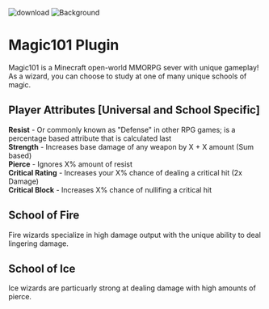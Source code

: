 ![download](https://user-images.githubusercontent.com/91730204/175190040-5c40a1e5-56ac-4af6-83df-a2f99c127fce.gif)
![Background](https://user-images.githubusercontent.com/91730204/175190466-514b3989-a85f-4203-ab88-5ce9327f6faf.png)

# Magic101 Plugin
Magic101 is a Minecraft open-world MMORPG sever with unique gameplay! As a wizard, you can choose to study at one of many unique schools of magic.

Player Attributes [Universal and School Specific]
---
**Resist** - Or commonly known as "Defense" in other RPG games; is a percentage based attribute that is calculated last <br />
**Strength** - Increases base damage of any weapon by X + X amount (Sum based) <br />
**Pierce** - Ignores X% amount of resist <br />
**Critical Rating** - Increases your X% chance of dealing a critical hit (2x Damage)<br />
**Critical Block** - Increases X% chance of nullifing a critical hit





School of Fire
---
Fire wizards specialize in high damage output with the unique ability to deal lingering damage. 

School of Ice
---
Ice wizards are particuarly strong at dealing damage with high amounts of pierce.

